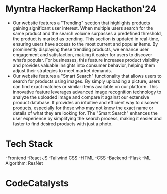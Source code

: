 # Myntra HackerRamp Hackathon'24

 - Our website features a "Trending" section that highlights products gaining significant user interest. When multiple users search for the same product and the search volume surpasses a predefined threshold, the product is marked as trending. This section is updated in real-time, ensuring users have access to the most current and popular items. By prominently displaying these trending products, we enhance user engagement and satisfaction, making it easier for users to discover what’s popular. For businesses, this feature increases product visibility and provides valuable insights into consumer behavior, helping them adjust their strategies to meet market demands.
 - Our website features a "Smart Search" functionality that allows users to search for products using images. By simply uploading a picture, users can find exact matches or similar items available on our platform. This innovative feature leverages advanced image recognition technology to analyze the uploaded image and compare it against our extensive product database. It provides an intuitive and efficient way to discover products, especially for those who may not know the exact name or details of what they are looking for. The "Smart Search" enhances the user experience by simplifying the search process, making it easier and faster to find desired products with just a photo.

# Tech Stack
-Frontend
  -React JS
  -Tailwind CSS
  -HTML
  -CSS
-Backend
  -Flask
  -ML Algorithm: ResNet
# CodeCatalysts
